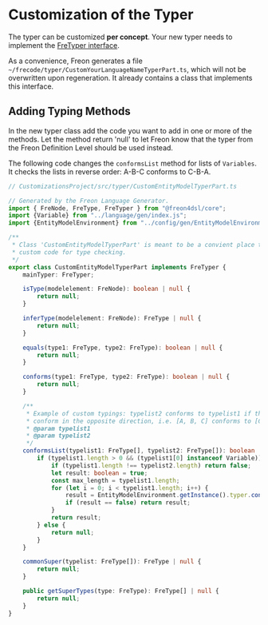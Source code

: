 # Customization of the Typer

The typer can be customized **per concept**. Your new typer needs
to implement the [FreTyper interface](/Documentation/Under_the_Hood/The_FreTool_Interfaces#fretyper-5).

As a convenience, Freon generates a file `~/frecode/typer/CustomYourLanguageNameTyperPart.ts`,
which will not be overwritten upon regeneration. It already contains a class that implements this interface.

## Adding Typing Methods

In the new typer class add the code you want to add in one or more of the methods. Let the method return 'null'
to let Freon know that the typer from the Freon Definition Level should be used instead.

The following code changes the `conformsList` method for lists of `Variables`. It checks the lists in
reverse order: A-B-C conforms to C-B-A.

```ts
// CustomizationsProject/src/typer/CustomEntityModelTyperPart.ts

// Generated by the Freon Language Generator.
import { FreNode, FreType, FreTyper } from "@freon4dsl/core";
import {Variable} from "../language/gen/index.js";
import {EntityModelEnvironment} from "../config/gen/EntityModelEnvironment.js";

/**
 * Class 'CustomEntityModelTyperPart' is meant to be a convient place to add any
 * custom code for type checking.
 */
export class CustomEntityModelTyperPart implements FreTyper {
    mainTyper: FreTyper;

    isType(modelelement: FreNode): boolean | null {
        return null;
    }

    inferType(modelelement: FreNode): FreType | null {
        return null;
    }

    equals(type1: FreType, type2: FreType): boolean | null {
        return null;
    }

    conforms(type1: FreType, type2: FreType): boolean | null {
        return null;
    }

    /**
     * Example of custom typings: typelist2 conforms to typelist1 if the elements
     * conform in the opposite direction, i.e. [A, B, C] conforms to [C, B, A]
     * @param typelist1
     * @param typelist2
     */
    conformsList(typelist1: FreType[], typelist2: FreType[]): boolean | null {
        if (typelist1.length > 0 && (typelist1[0] instanceof Variable)) {
            if (typelist1.length !== typelist2.length) return false;
            let result: boolean = true;
            const max_length = typelist1.length;
            for (let i = 0; i < typelist1.length; i++) {
                result = EntityModelEnvironment.getInstance().typer.conforms(typelist1[i], typelist2[max_length - i]);
                if (result == false) return result;
            }
            return result;
        } else {
            return null;
        }
    }

    commonSuper(typelist: FreType[]): FreType | null {
        return null;
    }

    public getSuperTypes(type: FreType): FreType[] | null {
        return null;
    }
}

```
